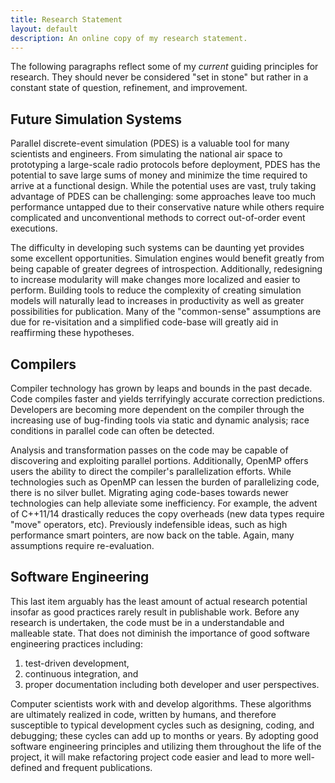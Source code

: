 ```yaml
---
title: Research Statement
layout: default
description: An online copy of my research statement.
---
```


The following paragraphs reflect some of my *current* guiding principles for research.
They should never be considered "set in stone" but rather in a constant state of question, refinement, and improvement.

## Future Simulation Systems

Parallel discrete-event simulation (PDES) is a valuable tool for many scientists and engineers.
From simulating the national air space to prototyping a large-scale radio protocols before deployment, PDES has the potential to save large sums of money and minimize the time required to arrive at a functional design.
While the potential uses are vast, truly taking advantage of PDES can be challenging:
some approaches leave too much performance untapped due to their conservative nature while others require complicated and unconventional methods to correct out-of-order event executions.

The difficulty in developing such systems can be daunting yet provides some excellent opportunities.
Simulation engines would benefit greatly from being capable of greater degrees of introspection.
Additionally, redesigning to increase modularity will make changes more localized and easier to perform.
Building tools to reduce the complexity of creating simulation models will naturally lead to increases in productivity as well as greater possibilities for publication.
Many of the "common-sense" assumptions are due for re-visitation and a simplified code-base will greatly aid in reaffirming these hypotheses.

## Compilers

Compiler technology has grown by leaps and bounds in the past decade.
Code compiles faster and yields terrifyingly accurate correction predictions.
Developers are becoming more dependent on the compiler through the increasing use of bug-finding tools via static and dynamic analysis; race conditions in parallel code can often be detected.

Analysis and transformation passes on the code may be capable of discovering and exploiting parallel portions.
Additionally, OpenMP offers users the ability to direct the compiler's parallelization efforts.
While technologies such as OpenMP can lessen the burden of parallelizing code, there is no silver bullet.
Migrating aging code-bases towards newer technologies can help alleviate some inefficiency.
For example, the advent of C++11/14 drastically reduces the copy overheads (new data types require "move" operators, etc).
Previously indefensible ideas, such as high performance smart pointers, are now back on the table.
Again, many assumptions require re-evaluation.

## Software Engineering

This last item arguably has the least amount of actual research potential insofar as good practices rarely result in publishable work.
Before any research is undertaken, the code must be in a understandable and malleable state.
That does not diminish the importance of good software engineering practices including:
1) test-driven development,
2) continuous integration, and
3) proper documentation including both developer and user perspectives.

Computer scientists work with and develop algorithms.
These algorithms are ultimately realized in code, written by humans, and therefore susceptible to typical development cycles such as designing, coding, and debugging; these cycles can add up to months or years.
By adopting good software engineering principles and utilizing them throughout the life of the project, it will make refactoring project code easier and lead to more well-defined and frequent publications.

<!--
## Cloud-based resources

Supercomputers can be terribly expensive.
Aside from the cost of the hardware and requiring sufficient space, the power and cooling costs alone can easily exceed one million dollars annually.
On the other hand, Amazon and friends offer on-demand cloud-based services for a fraction of the cost of an in-house supercomputer.

## Containers

Containers offer new opportunities to develop and deploy in a fast manner.
-->

